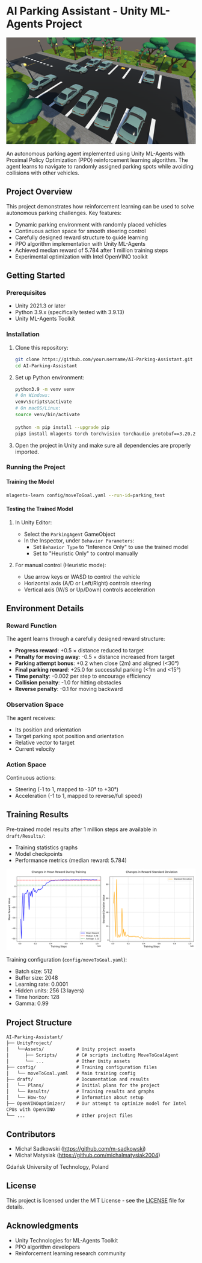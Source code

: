 # AI Parking Assistant - Unity ML-Agents Project

![Autonomous Parking Agent](draft/Results/env.png)

An autonomous parking agent implemented using Unity ML-Agents with Proximal Policy Optimization (PPO) reinforcement learning algorithm. The agent learns to navigate to randomly assigned parking spots while avoiding collisions with other vehicles.

## Project Overview

This project demonstrates how reinforcement learning can be used to solve autonomous parking challenges. Key features:

- Dynamic parking environment with randomly placed vehicles
- Continuous action space for smooth steering control
- Carefully designed reward structure to guide learning
- PPO algorithm implementation with Unity ML-Agents
- Achieved median reward of 5.784 after 1 million training steps
- Experimental optimization with Intel OpenVINO toolkit

## Getting Started

### Prerequisites

- Unity 2021.3 or later
- Python 3.9.x (specifically tested with 3.9.13)
- Unity ML-Agents Toolkit

### Installation

1. Clone this repository:
   ```bash
   git clone https://github.com/yourusername/AI-Parking-Assistant.git
   cd AI-Parking-Assistant
   ```

2. Set up Python environment:
   ```bash
   python3.9 -m venv venv
   # On Windows:
   venv\Scripts\activate
   # On macOS/Linux:
   source venv/bin/activate

   python -m pip install --upgrade pip
   pip3 install mlagents torch torchvision torchaudio protobuf==3.20.2 onnx==1.11.0
   ```

3. Open the project in Unity and make sure all dependencies are properly imported.

### Running the Project

#### Training the Model
```bash
mlagents-learn config/moveToGoal.yaml --run-id=parking_test
```

#### Testing the Trained Model
1. In Unity Editor:
   - Select the `ParkingAgent` GameObject
   - In the Inspector, under `Behavior Parameters`:
     - Set `Behavior Type` to "Inference Only" to use the trained model
     - Set to "Heuristic Only" to control manually

2. For manual control (Heuristic mode):
   - Use arrow keys or WASD to control the vehicle
   - Horizontal axis (A/D or Left/Right) controls steering
   - Vertical axis (W/S or Up/Down) controls acceleration

## Environment Details

### Reward Function
The agent learns through a carefully designed reward structure:
- **Progress reward**: +0.5 × distance reduced to target
- **Penalty for moving away**: -0.5 × distance increased from target
- **Parking attempt bonus**: +0.2 when close (2m) and aligned (<30°)
- **Final parking reward**: +25.0 for successful parking (<1m and <15°)
- **Time penalty**: -0.002 per step to encourage efficiency
- **Collision penalty**: -1.0 for hitting obstacles
- **Reverse penalty**: -0.1 for moving backward

### Observation Space
The agent receives:
- Its position and orientation
- Target parking spot position and orientation
- Relative vector to target
- Current velocity

### Action Space
Continuous actions:
- Steering (-1 to 1, mapped to -30° to +30°)
- Acceleration (-1 to 1, mapped to reverse/full speed)

## Training Results

Pre-trained model results after 1 million steps are available in `draft/Results/`:
- Training statistics graphs
- Model checkpoints
- Performance metrics (median reward: 5.784)

![Autonomous Parking Agent](draft/Results/plot1.png)

Training configuration (`config/moveToGoal.yaml`):
- Batch size: 512
- Buffer size: 2048
- Learning rate: 0.0001
- Hidden units: 256 (3 layers)
- Time horizon: 128
- Gamma: 0.99

## Project Structure

```
AI-Parking-Assistant/
├── UnityProject/
│   └──Assets/            # Unity project assets
│      ├── Scripts/       # C# scripts including MoveToGoalAgent
│      └── ...            # Other Unity assets
├── config/               # Training configuration files
│   └── moveToGoal.yaml   # Main training config
├── draft/                # Documentation and results
│   └── Plans/            # Initial plans for the project
│   └── Results/          # Training results and graphs
│   └── How-to/           # Information about setup
├── OpenVINOoptimizer/    # Our attempt to optimize model for Intel CPUs with OpenVINO
└── ...                   # Other project files
```

## Contributors

- Michał Sadkowski (https://github.com/m-sadkowski)
- Michał Matysiak (https://github.com/michalmatysiak2004)

Gdańsk University of Technology, Poland

## License

This project is licensed under the MIT License - see the [LICENSE](LICENSE) file for details.

## Acknowledgments

- Unity Technologies for ML-Agents Toolkit
- PPO algorithm developers
- Reinforcement learning research community
